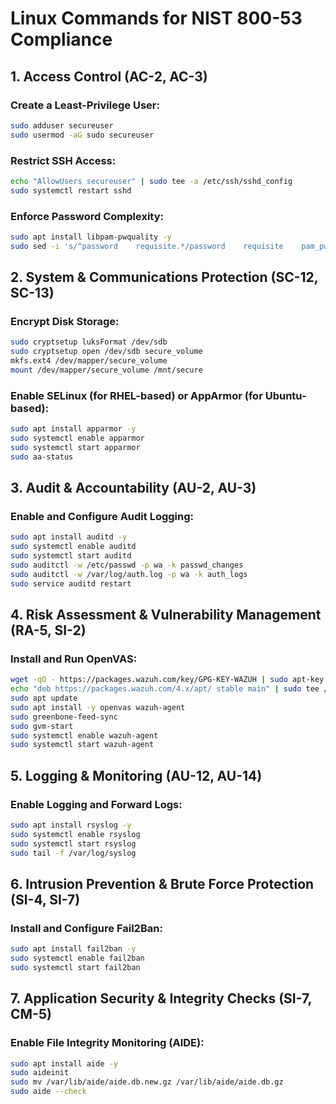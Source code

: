 # Linux Commands for NIST 800-53 Compliance

## **1. Access Control (AC-2, AC-3)**
### Create a Least-Privilege User:
```bash
sudo adduser secureuser
sudo usermod -aG sudo secureuser
```
### Restrict SSH Access:
```bash
echo "AllowUsers secureuser" | sudo tee -a /etc/ssh/sshd_config
sudo systemctl restart sshd
```

### Enforce Password Complexity:
```bash
sudo apt install libpam-pwquality -y
sudo sed -i 's/^password    requisite.*/password    requisite    pam_pwquality.so retry=3 minlen=12 difok=3 ucredit=-1 lcredit=-1 dcredit=-1 ocredit=-1/' /etc/pam.d/common-password
```

## **2. System & Communications Protection (SC-12, SC-13)**
### Encrypt Disk Storage:
```bash
sudo cryptsetup luksFormat /dev/sdb
sudo cryptsetup open /dev/sdb secure_volume
mkfs.ext4 /dev/mapper/secure_volume
mount /dev/mapper/secure_volume /mnt/secure
```

### Enable SELinux (for RHEL-based) or AppArmor (for Ubuntu-based):
```bash
sudo apt install apparmor -y
sudo systemctl enable apparmor
sudo systemctl start apparmor
sudo aa-status
```

## **3. Audit & Accountability (AU-2, AU-3)**
### Enable and Configure Audit Logging:
```bash
sudo apt install auditd -y
sudo systemctl enable auditd
sudo systemctl start auditd
sudo auditctl -w /etc/passwd -p wa -k passwd_changes
sudo auditctl -w /var/log/auth.log -p wa -k auth_logs
sudo service auditd restart
```

## **4. Risk Assessment & Vulnerability Management (RA-5, SI-2)**
### Install and Run OpenVAS:
```bash
wget -qO - https://packages.wazuh.com/key/GPG-KEY-WAZUH | sudo apt-key add -
echo "deb https://packages.wazuh.com/4.x/apt/ stable main" | sudo tee /etc/apt/sources.list.d/wazuh.list
sudo apt update
sudo apt install -y openvas wazuh-agent
sudo greenbone-feed-sync
sudo gvm-start
sudo systemctl enable wazuh-agent
sudo systemctl start wazuh-agent
```

## **5. Logging & Monitoring (AU-12, AU-14)**
### Enable Logging and Forward Logs:
```bash
sudo apt install rsyslog -y
sudo systemctl enable rsyslog
sudo systemctl start rsyslog
sudo tail -f /var/log/syslog
```

## **6. Intrusion Prevention & Brute Force Protection (SI-4, SI-7)**
### Install and Configure Fail2Ban:
```bash
sudo apt install fail2ban -y
sudo systemctl enable fail2ban
sudo systemctl start fail2ban
```

## **7. Application Security & Integrity Checks (SI-7, CM-5)**
### Enable File Integrity Monitoring (AIDE):
```bash
sudo apt install aide -y
sudo aideinit
sudo mv /var/lib/aide/aide.db.new.gz /var/lib/aide/aide.db.gz
sudo aide --check
```
